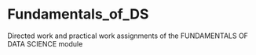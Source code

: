 # Fundamentals_of_DS
Directed work and practical work  assignments of the FUNDAMENTALS OF DATA SCIENCE module
